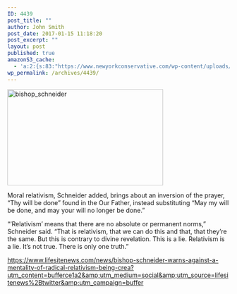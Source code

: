 ```yaml
---
ID: 4439
post_title: ""
author: John Smith
post_date: 2017-01-15 11:18:20
post_excerpt: ""
layout: post
published: true
amazonS3_cache:
  - 'a:2:{s:83:"https://www.newyorkconservative.com/wp-content/uploads/2017/01/Bishop_Schneider.jpg";i:4440;s:101:"https://s3.amazonaws.com/newyorkconservative/wp-content/uploads/2017/01/15111707/Bishop_Schneider.jpg";i:4440;}'
wp_permalink: /archives/4439/
---
```

<a href="https://www.newyorkconservative.com/wp-content/uploads/2017/01/Bishop_Schneider.jpg"><img class="alignnone  wp-image-4440" src="https://www.newyorkconservative.com/wp-content/uploads/2017/01/Bishop_Schneider.jpg" alt="bishop_schneider" width="353" height="218" /></a>

Moral relativism, Schneider added, brings about an inversion of the prayer, “Thy will be done” found in the Our Father, instead substituting “May my will be done, and may your will no longer be done.”

“‘Relativism’ means that there are no absolute or permanent norms,” Schneider said. “That is relativism, that we can do this and that, that they’re the same. But this is contrary to divine revelation. This is a lie. Relativism is a lie. It’s not true. There is only one truth.”

<a href="https://www.lifesitenews.com/news/bishop-schneider-warns-against-a-mentality-of-radical-relativism-being-crea?utm_content=bufferce1a2&amp;utm_medium=social&amp;utm_source=lifesitenews%2Btwitter&amp;utm_campaign=buffer">https://www.lifesitenews.com/news/bishop-schneider-warns-against-a-mentality-of-radical-relativism-being-crea?utm_content=bufferce1a2&amp;utm_medium=social&amp;utm_source=lifesitenews%2Btwitter&amp;utm_campaign=buffer</a>